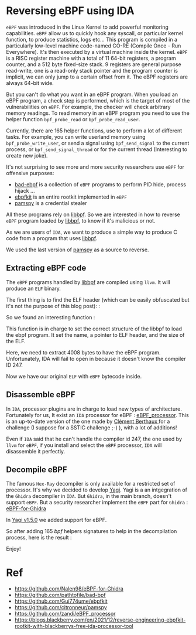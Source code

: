 # Reversing eBPF using IDA

`eBPF` was introduced in the Linux Kernel to add powerful monitoring capabilities. `eBPF` allow us to quickly hook any syscall, or particular kernel function, to produce statistics, logs etc...
This program is compiled in a particularly low-level machine code-named CO-RE (Compile Once - Run Everywhere). It's then executed by a virtual machine inside the kernel.
`eBPF` is a RISC register machine with a total of 11 64-bit registers, a program counter, and a 512 byte fixed-size stack. 9 registers are general purpose read-write, one is a read-only stack pointer and the program counter is implicit,
we can only jump to a certain offset from it. The eBPF registers are always 64-bit wide.

But you can't do what you want in an eBPF program. When you load an eBPF program, a check step is performed, which is the target of most of the vulnerabilities on `eBPF`. 
For example, the checker will check arbitrary memory readings. To read memory in an eBPF program you need to use the helper function `bpf_probe_read` or `bpf_probe_read_user`.

Currently, there are 165 helper functions, use to perform a lot of different tasks.
For example, you can write userland memory using `bpf_probe_write_user`, or send a signal using `bpf_send_signal` to the current process, or `bpf_send_signal_thread` or for the current thread (Interesting to create new joke).

It's not surprising to see more and more security researchers use `eBPF` for offensive purposes:
- [bad-ebpf](https://github.com/pathtofile/bad-bpf) is a collection of `eBPF` programs to perform PID hide, process hijack ...
- [ebpfkit](https://github.com/Gui774ume/ebpfkit) is an entire rootkit implemented in `eBPF`
- [pamspy](https://github.com/citronneur/pamspy) is a credential stealer

All these programs rely on [libbpf](https://github.com/libbpf/libbpf). So we are interested in how to reverse `eBPF` program loaded by [libbpf](https://github.com/libbpf/libbpf), to know if it's malicious or not.

As we are users of `IDA`, we want to produce a simple way to produce C code from a program that uses [libbpf](https://github.com/libbpf/libbpf).

We used the last version of [pamspy](https://github.com/citronneur/pamspy/releases/tag/v0.2) as a source to reverse.

## Extracting eBPF code

The `eBPF` programs handled by [libbpf](https://github.com/libbpf/libbpf) are compiled using `llvm`. It will produce an `ELF` binary.

The first thing is to find the ELF header (which can be easily obfuscated but it's not the purpose of this blog post): :

[](/images/ebpf-yagi-1.png)

So we found an interesting function :

[](/images/ebpf-yagi-2.png)

This function is in charge to set the correct structure of the libbpf to load the ebpf program. It set the name, a pointer to ELF header, and the size of the ELF.

Here, we need to extract 4008 bytes to have the eBPF program.  Unfortunately, IDA will fail to open in because it doesn't know the compiler ID 247.

Now we have our original `ELF` with `eBPF` bytecode inside.

## Disassemble eBPF

In `IDA`, processor plugins are in charge to load new types of architecture. Fortunately for us, It exist an `IDA` processor for eBPF : [eBPF_processor](https://github.com/zandi/eBPF_processor). 
This is an up-to-date version of the one made by [Clément Berthaux ](https://github.com/saaph/eBPF_processor) for a challenge (I suppose for a SSTIC challenge ;-) ), with a lot of additions!

Even if `IDA` said that he can't handle the compiler id 247, the one used by `llvm` for `eBPF`, if you install and select the `eBPF` processor, `IDA` will disassemble it perfectly.

[](/images/ebpf-yagi-3.png)

## Decompile eBPF

The famous `Hex-Ray` decompiler is only available for a restricted set of processor. It's why we decided to develop [Yagi](https://github.com/airbus-cert/Yagi). 
Yagi is a an intgegration of the `Ghidra` decompiler in `IDA`. But `Ghidra`, in the main branch, doesn't support `eBPF`. But a security researcher implement the `eBPF` part for `Ghidra` : [eBPF-for-Ghidra](https://github.com/Nalen98/eBPF-for-Ghidra)

In [Yagi v1.5.0](https://github.com/airbus-cert/Yagi/releases/tag/v1.5.0) we added support for eBPF.

So after adding 165 *bpf* helpers signatures to help in the decompilation process, here is the result :

[](/images/ebpf-yagi-4.png)

Enjoy!

# Ref
 - https://github.com/Nalen98/eBPF-for-Ghidra
 - https://github.com/pathtofile/bad-bpf
 - https://github.com/Gui774ume/ebpfkit
 - https://github.com/citronneur/pamspy
 - https://github.com/zandi/eBPF_processor
 - https://blogs.blackberry.com/en/2021/12/reverse-engineering-ebpfkit-rootkit-with-blackberrys-free-ida-processor-tool
 